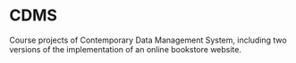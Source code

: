 # CDMS

Course projects of Contemporary Data Management System, including two versions of the implementation of an online bookstore website.
